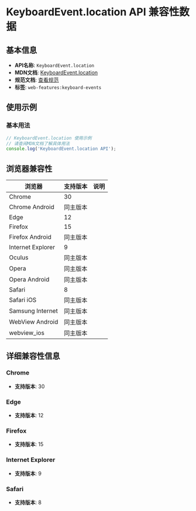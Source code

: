 # KeyboardEvent.location API 兼容性数据

## 基本信息

- **API名称**: `KeyboardEvent.location`
- **MDN文档**: [KeyboardEvent.location](https://developer.mozilla.org/docs/Web/API/KeyboardEvent/location)
- **规范文档**: [查看规范](https://w3c.github.io/uievents/#dom-keyboardevent-location)
- **标签**: `web-features:keyboard-events`

## 使用示例

### 基本用法

```javascript
// KeyboardEvent.location 使用示例
// 请查阅MDN文档了解具体用法
console.log('KeyboardEvent.location API');
```

## 浏览器兼容性

| 浏览器 | 支持版本 | 说明 |
|--------|----------|------|
| Chrome | 30 |  |
| Chrome Android | 同主版本 |  |
| Edge | 12 |  |
| Firefox | 15 |  |
| Firefox Android | 同主版本 |  |
| Internet Explorer | 9 |  |
| Oculus | 同主版本 |  |
| Opera | 同主版本 |  |
| Opera Android | 同主版本 |  |
| Safari | 8 |  |
| Safari iOS | 同主版本 |  |
| Samsung Internet | 同主版本 |  |
| WebView Android | 同主版本 |  |
| webview_ios | 同主版本 |  |

## 详细兼容性信息

### Chrome

- **支持版本**: 30

### Edge

- **支持版本**: 12

### Firefox

- **支持版本**: 15

### Internet Explorer

- **支持版本**: 9

### Safari

- **支持版本**: 8

